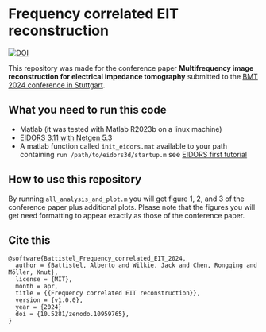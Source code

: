 # Frequency correlated EIT reconstruction

[![DOI](https://zenodo.org/badge/784914338.svg)](https://zenodo.org/doi/10.5281/zenodo.10959765)

This repository was made for the conference paper __Multifrequency image reconstruction for electrical impedance tomography__
submitted to the [BMT 2024 conference in Stuttgart](https://www.vde.com/bmt).


## What you need to run this code

- Matlab (it was tested with Matlab R2023b on a linux machine)
- [EIDORS 3.11 with Netgen 5.3](https://eidors3d.sourceforge.net/)
- A matlab function called `init_eidors.mat` available to your path containing
`run /path/to/eidors3d/startup.m` see [EIDORS first tutorial](https://eidors3d.sourceforge.net/tutorial/EIDORS_basics/one_line.shtml)


## How to use this repository

By running `all_analysis_and_plot.m` you will get figure 1, 2, and 3 of the conference paper
plus additional plots.
Please note that the figures you will get need formatting to appear exactly as those of the conference paper.


## Cite this

    @software{Battistel_Frequency_correlated_EIT_2024,
      author = {Battistel, Alberto and Wilkie, Jack and Chen, Rongqing and Möller, Knut},
      license = {MIT},
      month = apr,
      title = {{Frequency correlated EIT reconstruction}},
      version = {v1.0.0},
      year = {2024}
      doi = {10.5281/zenodo.10959765},
    }
